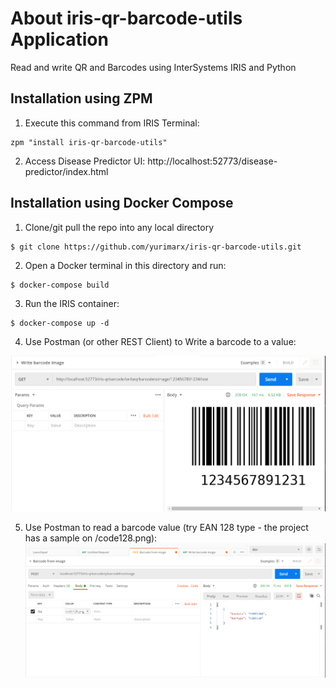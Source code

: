 # About iris-qr-barcode-utils Application
Read and write QR and Barcodes using InterSystems IRIS and Python

## Installation using ZPM
1. Execute this command from IRIS Terminal:
```
zpm "install iris-qr-barcode-utils"
```
2. Access Disease Predictor UI: http://localhost:52773/disease-predictor/index.html

## Installation using Docker Compose
1. Clone/git pull the repo into any local directory

```
$ git clone https://github.com/yurimarx/iris-qr-barcode-utils.git
```

2. Open a Docker terminal in this directory and run:

```
$ docker-compose build
```

3. Run the IRIS container:

```
$ docker-compose up -d 
```

4. Use Postman (or other REST Client) to Write a barcode to a value:

![Write barcode](https://github.com/yurimarx/iris-qr-barcode-utils/raw/main/writebarcode.png "Write Bar code")

5. Use Postman to read a barcode value (try EAN 128 type - the project has a sample on <project-folder>/code128.png): 
![Read barcode](https://github.com/yurimarx/iris-qr-barcode-utils/raw/main/readbarcode.png "Read Barcode")

